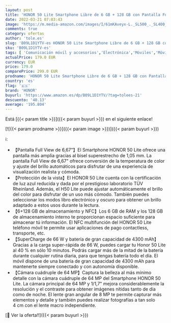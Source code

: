 ```yaml
---
layout: post
title: 'HONOR 50 Lite Smartphone Libre de 6 GB + 128 GB con Pantalla FullView de 6 67" Pulgadas  Teléfono Móvil Android  Cámara Cuádruple de 64 MP  SuperCharge de 66 W  Dual SIM y NFC  GMS   ES Versión '
date: 2022-03-21 07:03:43
image: 'https://m.media-amazon.com/images/I/61mKAveyx-L._SL500_._SL400_.jpg'
comments: true
category: ofertas
author: 'tole.es'
slug: 'B09L1D1YTV-es HONOR 50 Lite Smartphone Libre de 6 GB + 128 GB con...'
sku: 'B09L1D1YTV-es'
tags: [ 'Comunicación móvil y accesorios','Electrónica','Móviles','Móviles de prepago','Móviles y smartphones libres','android','honor', ]
actualPrice: 179.0 EUR
currency: EUR
price: 179.0
comparePrice: 299.0 EUR
prodname: 'HONOR 50 Lite Smartphone Libre de 6 GB + 128 GB con Pantalla FullView de 6 67" Pulgadas  Teléfono Móvil Android  Cámara Cuádruple de 64 MP  SuperCharge de 66 W  Dual SIM y NFC  GMS   ES Versión '
country: 'es'
flag: '🇪🇸'
brand: 'HONOR'
buyurl: 'https://www.amazon.es/dp/B09L1D1YTV/?tag=tolees-21'
descuento: '40.13'
average: '195.804'
---
```


Está [{{< param title >}}]({{< param buyurl >}}) en el siguiente enlace!

[![{{< param prodname >}}]({{< param image >}})]({{< param buyurl >}})

ℹ️:

- 【Pantalla Full View de 6,67"】El Smartphone HONOR 50 Lite ofrece una pantalla más amplia gracias al bisel superestrecho de 1,05 mm. La pantalla Full View de 6,67" ofrece conversión de la temperatura de color y ajuste del brillo automáticos para disfrutar de una experiencia de visualización realista y cómoda.
- 【Protección de la vista】El HONOR 50 Lite cuenta con la certificación de luz azul reducida y dada por el prestigioso laboratorio TÜV Rheinland. Además, el H50 Lite puede ajustar automáticamente el brillo del color para disfrutar de un uso más cómodo. También puedes seleccionar los modos libro electrónico y oscuro para obtener un brillo adaptado a estos usos durante la lectura.
- 【6+128 GB de almacenamiento y NFC】Los 6 GB de RAM y los 128 GB de almacenamiento interno te proporcionan espacio suficiente para almacenar tú información. El NFC multifunción del HONOR 50 Lite teléfono móvil te permite usar aplicaciones de pago contactless, transporte, etc.
- 【SuperCharge de 66 W y batería de gran capacidad de 4300 mAh】Gracias a la carga super-rápida de 66 W, puedes cargar tu Honor 50 Lite al 40 % en sólo 10 minutos. Podrás cargar más de la mitad de la batería durante cualquier rutina diaria, para que tengas batería todo el día. El móvil dispone de una batería de gran capacidad de 4300 mAh para mantenerte siempre conectado y con autonomía disponible.
- 【Cámara cuádruple de 64 MP】Captura la belleza al más mínimo detalle con la cámara cuádruple de 64 MP del Smartphone HONOR 50 Lite. La cámara principal de 64 MP y 1/1,7" mejora considerablemente la resolución y el contraste para obtener imágenes nítidas tanto de día como de noche. El lente gran angular de 8 MP te permite capturar más elementos y detalle y también puedes realizar fotografías a tan solo 4 cm con el lente macro independiente.

[🛒 Ver la oferta!!]({{< param buyurl >}})
